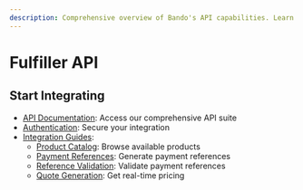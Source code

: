 ```yaml
---
description: Comprehensive overview of Bando's API capabilities. Learn how to enable crypto payments for prepaid codes, bills, and services in your application.
---
```


# Fulfiller API

## Start Integrating

- [API Documentation](/fulfiller-api/api-reference/): Access our comprehensive API suite
- [Authentication](/fulfiller-api/authentication.md): Secure your integration
- [Integration Guides](/fulfiller-api/guides/):
  - [Product Catalog](/fulfiller-api/guides/get-available-products.md): Browse available products
  - [Payment References](/fulfiller-api/guides/get-a-payment-reference.md): Generate payment references
  - [Reference Validation](/fulfiller-api/guides/validate-a-payment-reference.md): Validate payment references
  - [Quote Generation](/fulfiller-api/guides/get-a-quote.md): Get real-time pricing
